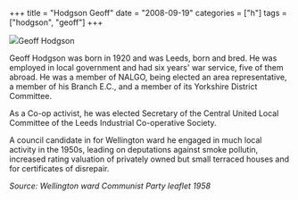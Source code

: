 +++
title = "Hodgson Geoff"
date = "2008-09-19"
categories = ["h"]
tags = ["hodgson", "geoff"]
+++

![](http://79.170.40.183/grahamstevenson.me.uk/images/stories/Hodgson%20Geoff%201958.jpg)Geoff Hodgson 

Geoff Hodgson was born in 1920 and was Leeds, born and bred. He was employed in local government and had six years' war service, five of them abroad. He was a member of NALGO, being elected an area representative, a member of his Branch E.C., and a member of its Yorkshire District Committee. 

As a Co-op activist, he was elected Secretary of the Central United Local Committee of the Leeds Industrial Co-operative Society. 

A council candidate in for Wellington ward he engaged in much local activity in the 1950s, leading on deputations against smoke pollutin, increased rating valuation of privately owned but small terraced houses and for certificates of disrepair. 

_Source:_ _Wellington_ _ward Communist Party leaflet 1958_
